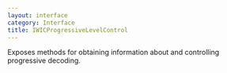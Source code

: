 ```yaml
---
layout: interface
category: Interface
title: IWICProgressiveLevelControl
---
```


Exposes methods for obtaining information about and controlling progressive decoding.
